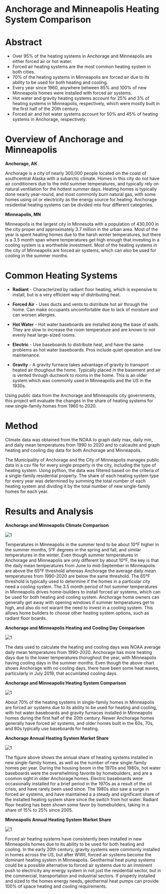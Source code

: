 # Anchorage and Minneapolis Heating System Comparison

# Abstract

* Over 95% of the heating systems in Anchorage and Minneapolis are either forced air or hot water.
* Forced air heating systems are the most common heating system in both cities.
* 70% of the heating systems in Minneapolis are forced air due to its ability to be used for both heating and cooling.
* Every year since 1960, anywhere between 85% and 100% of new Minneapolis homes were installed with forced air systems. 
* Hot water and gravity heating systems account for 25% and 3% of heating systems in Minneapolis, respectively, which were mostly built in the first half of the 20th century.
* Forced air and hot water systems account for 50% and 45% of heating systems in Anchorage, respectively. 

# Overview of Anchorage and Minneapolis

**Anchorage, AK**

Anchorage is a city of nearly 300,000 people located on the coast of southcentral Alaska with a subarctic climate. Homes in this city do not have air conditioners due to the mild summer temperatures, and typically rely on natural ventilation for the hottest summer days.
Heating homes is typically done nearly year-round, and most commonly burn natural gas, with some homes using oil or electricity as the energy source for heating. Anchorage residential heating systems can be divided into four different categories.

**Minneapolis, MN**

Minneapolis is the largest city in Minnesota with a population of 430,000 in the city proper and approximately 3.7 million in the urban area. Most of the year is spent heating homes due to the harsh winter temperatures, but there is a 3.5 month span where temperatures get high enough that investing in a cooling system is a worthwhile investment. Most of the heating systems in the city of Minneapolis are forced air systems, which can also be used for cooling in the summer months. 

# Common Heating Systems

* **Radiant** - Characterized by radiant floor heating, which is expensive to install, but is a very efficient way of distributing heat.

* **Forced Air** - Uses ducts and vents to distribute hot air through the home. Can make occupants uncomfortable due to lack of moisture and can worsen allergies.

* **Hot Water** - Hot water baseboards are installed along the base of walls. They are slow to increase the room temperature and are known to not evenly heat large-sized rooms.

* **Electric** - Use baseboards to distribute heat, and have the same problems as hot water baseboards. Pros include quiet operation and low maintenance.

* **Gravity** - A gravity furnace takes advantage of gravity to transport heated air thoughout the home. Typically placed in the basement and air is vented through ductwork to rooms in the home. This is an older system which was commonly used in Minneapolis and the US in the 1930s.

Using public data from the Anchorage and Minneapolis city governments, this project will evaluate the changes in the share of heating systems for new single-family homes from 1960 to 2020.

# Method

Climate data was obtained from the NOAA to graph daily max, daily min, and daily mean temperatures from 1990 to 2020 and to calcaulte and graph heating and cooling day data for both Anchorage and Minneapolis.

The Municipality of Anchorage and the City of Minneapolis manages public data in a csv file for every single property in the city, including the type of heating system. Using python, the data was filtered based on the criteria of a single-family residential property. The share of each heating system type for every year was determined by summing the total number of each heating system and dividing it by the total number of new single-family homes for each year. 

# Results and Analysis

**Anchorage and Minneapolis Climate Comparison**

![1](Anchorage_Minneapolis_Climate/png/Figure_1.png)

Temperatures in Minneapolis in the summer tend to be about 10°F higher in the summer months, 5°F degrees in the spring and fall, and similar temperatures in the winter. Even though summer temperatures in Anchorage and Minneapolis are only different by about 10°F, the key is that the daily mean temperatures from June to mid-September in Minneapolis are above the 65°F threshold whereas Anchorage the average daily mean temperatures from 1990-2020 are below the same threshold. The 65°F threshold is typically used to determine if the homes in a particular city need a cooling system. The 3.5 month period of hot summer temperatures in Minneapolis drives home-builders to install forced air systems, which can be used for both heating and cooling system. Anchorage home owners can generally get away with opening windows if summer temperatures get to high, and also do not warant the need to invest in a cooling system. This allows home builders to choose other heating system options, such as radiant floor boards.

**Anchorage and Minneapolis Heating and Cooling Day Comparison**

![1](Anchorage_Minneapolis_Heating_Cooling_Days/png/Figure_1_extended.png)

The data used to calculate the heating and cooling days was NOAA average daily mean temperatures from 1990-2020. Anchorage has more heating days due to the lower temperatures thorughout the year, with Minneapolis having cooling days in the summer months. Even though the above chart shows Anchorage with no cooling days, there have been some heat waves, particularly in July 2019, that accumlated cooling days. 

**Anchorage and Minneapolis Heating System Comparison**

![1](Anchorage_Minneapolis_Space_Heat_Comparison/png/Figure_1.png)

About 70% of the heating systems in single-family homes in Minneapolis are forced air systems due to its ability to be used for heating and cooling, with hot water baseboards and gravity furnaces installed in Minneapolis homes during the first half of the 20th century. Newer Anchorage homes generally have forced air systems, and older homes built in the 60s, 70s, and 80s typically use baseboards for heating.

**Anchorage Annual Heating System Market Share**

![1](Anchorage_Water_Heat/png/Figure_2.png)

The figure above shows the annual share of heating systems installed in new single-family homes, as well as the number of new single-family homes per year. During the housing boom in the 1970s and 1980s, hot water baseboards were the overwhelming favorite by homebuilders, and are a coomon sight in older Anchorage homes. Electric baseboards were occasionally installed for a brief period in the 1970s as a result of the oil crisis, and have rarely been used since. The 1980s also saw a surge in forced air systems, and have maintained a a steady and significant share of the installed heating system share since the switch from hot water. Radiant floor heating has been shown some favor by homebuilders, taking in a share of 15% to 25% since 2005.

**Minneapolis Annual Heating System Market Share**

![1](Minneapolis_Water_Heat/png/Figure_1.png)

Forced air heating systems have consistently been installed in new Minneapolis homes due to its ability to be used for both heating and cooling. In the early 20th century, gravity systems were commonly installed in homes across the US, but after WWII, forced air systems become the dominant heating system in Minneapolis. Geothermal heat pump systems could be a possible alternative to forced air systems due to an imminent push to electricity any energy system in not just the residential sector, but in the commercial, transportation and industrial sectors. If properly installed and sized to the homes energy needs, geothermal heat pumps can provide 100% of space heating and cooling requirements.
